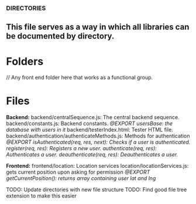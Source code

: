 ### DIRECTORIES
## This file serves as a way in which all libraries can be documented by directory.

# Folders
// Any front end folder here that works as a functional group.


# Files

**Backend:**
backend/centralSequence.js: The central backend sequence.
backend/constants.js: Backend constants. 
    *@EXPORT usersBase: the database with users in it*
backend/testerIndex.html: Tester HTML file.
backend/authentication/authenticateMethods.js: Methods for authentication
    *@EXPORT isAuthenticated(req, res, next): Checks if a user is authenticated.* 
    *register(req, res): Registers a new user.*
    *authenticate(req, res): Authenticates a user.* 
    *deauthenticate(req, res): Deauthenticates a user.*

**Frontend:**
frontend/location: Location services
    location/locationServices.js: gets current position upon asking for permission
        *@EXPORT getCurrentPosition(): returns array containing user lat and lng*

TODO: Update directories with new file structure
TODO: Find good file tree extension to make this easier